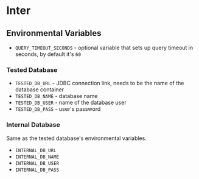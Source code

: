 # Inter

## Environmental Variables

- `QUERY_TIMEOUT_SECONDS` - optional variable that sets up query timeout in seconds, by default it's `60`

### Tested Database

- `TESTED_DB_URL` - JDBC connection link, needs to be the name of the database container
- `TESTED_DB_NAME` - database name
- `TESTED_DB_USER` - name of the database user
- `TESTED_DB_PASS` - user's password

### Internal Database

Same as the tested database's environmental variables.

- `INTERNAL_DB_URL`
- `INTERNAL_DB_NAME`
- `INTERNAL_DB_USER`
- `INTERNAL_DB_PASS`
